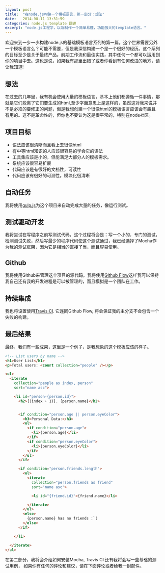 ```yaml
---
layout: post
title:  "在node.js构建一个模板语言，第一部分：想法"
date:   2014-08-11 13:31:59
categories: node.js template 翻译
excerpt: "node.js工程学，以及制作一个简单易懂，功能强大的template语言。"
---
```


欢迎来到一步一步构建node.js的基础模板语言系列的第一篇。这个世界需要另外一个模板语言么？可能不需要，但是我深信构建一个是一个很好的经历。这个系列的目标至少是关于最终产品，前期工作流和最佳实践，其中任何一个都可以运用到你的项目中去。这也是说，如果我有那里出错了或者你看到有任何改进的地方，请让我知道!

## 想法

在过去的几年里，我有机会使用大量的模板语言，基本上他们都遵循一件事情，那就是它们脱离了它们要生成的html,至少字面意思上是这样的，虽然这对我来说并不是必须的要修正的问题，但是我想创建一个很像html的模板语言应该会有趣且有用的。这不是革命性的，但你也不要认为这是很平常的，特别在node社区。

## 项目目标

- 语法应该很清晰而且看上去很像html
- 有中等html知识的人应该很容易的学会它的语法
- 工具集应该是小的，但能满足大部分人的模板需求。
- 系统应该很容易扩展
- 代码应该是有很好的文档性，可读性
- 代码应该有很好的可测性，模块化很清晰

## 自动任务

我将使用[gulp.js](http://gulpjs.com/)为这个项目来自动完成大量的任务，像运行测试。

## 测试驱动开发

我将尝试在写程序之前写测试代码，这个过程将会是：写一个小的，专门的测试，检测测试失败，然后写最少的程序代码使这个测试通过，我已经选择了Mocha作为我的测试框架，因为它是相当的直接了当，而且容易使用。

## Github

我将使用Github来管理这个项目的源代码。我将使用[Github Flow](http://scottchacon.com/2011/08/31/github-flow.html)这样我可以保持我自己还有我的开发进程是可以被管理的，而且模拟是一个团队在工作。

## 持续集成

我也将设置使用[Travis CI](https://travis-ci.org/). 它连同Github Flow, 将会保证我的主分支不会包含一个失败的构建。

## 最后结果

最终，我们有一些成果，这里是一个例子，是我想象的这个模板应该的样子。

```html
<!-- List users by name -->
<h1>User List</h1>
<p>Total users: <count collection="people" /></p>

<ul>
  <iterate 
    collection="people as index, person" 
    sort="name asc">

    <li id="person-{person.id}">
      <h2>{(index + 1)}. {person.name}</h2>


      <if condition="person.age || person.eyeColor">
        <h3>Personal Data:</h3>
        <ul>
          <if condition="person.age">
            <li>{person.age}</li>
          </if>
          <if condition="person.eyeColor">
            <li>{person.eyeColor}</li>
          </if>
        </ul>
      </if>

      <if condition="person.friends.length">
        <ul>
          <iterate 
            collection="person.friends as friend" 
            sort="name asc">

            <li id="{friend.id}">{friend.name}</li>

          </iterate>
        </ul>
        <else>
          {person.name} has no friends :`(
        </else>
      </if>

    </li>

  </iterate>
</ul>
```

在第二部分，我将会介绍如何安装Mocha, Travis CI 还有我将会写一些基础的测试用例， 如果你有任何的评论和建议，请在下面评论或者给我一封邮件。
